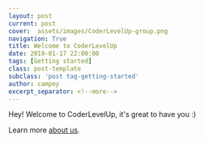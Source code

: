 ```yaml
---
layout: post
current: post
cover:  assets/images/CoderLevelUp-group.png
navigation: True
title: Welcome to CoderLevelUp
date: 2019-01-17 22:00:00
tags: [Getting started]
class: post-template
subclass: 'post tag-getting-started'
author: campey
excerpt_separator: <!--more-->
---
```


Hey! Welcome to CoderLevelUp, it's great to have you :)
<!--more-->
Learn more [about us](/about).

